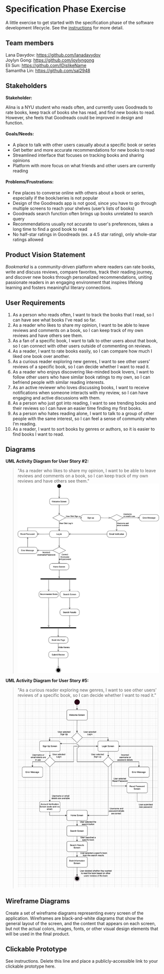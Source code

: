 # Specification Phase Exercise

A little exercise to get started with the specification phase of the software development lifecycle. See the [instructions](instructions.md) for more detail.

## Team members

Lana Davydov: https://github.com/lanadavydov  
Joylyn Gong: https://github.com/joylyngong  
Eli Sun: https://github.com/IDislikeName  
Samantha Lin: https://github.com/sal2948  


## Stakeholders

**Stakeholder:**

Alina is a NYU student who reads often, and currently uses Goodreads to rate books, keep track of books she has read, and find new books to read. However, she feels that Goodreads could be improved in design and function.

#### Goals/Needs:  

- A place to talk with other users casually about a specific book or series 
- Get better and more accurate recommendations for new books to read
- Streamlined interface that focuses on tracking books and sharing opinions
- Platform with more focus on what friends and other users are currently reading

#### Problems/Frustrations:  

- Few places to converse online with others about a book or series, especially if the book/series is not popular
- Design of the Goodreads app is not good, since you have to go through multiple screens to reach your shelves (user’s lists of books) 
- Goodreads search function often brings up books unrelated to search query
- Recommendations usually not accurate to user's preferences, takes a long time to find a good book to read
- No half-star ratings in Goodreads (ex. a 4.5 star rating), only whole-star ratings allowed


## Product Vision Statement

*Bookmarkd* is a community-driven platform where readers can rate books, write and discuss reviews, compare favorites, track their reading journey, and discover new books through personalized recommendations, uniting passionate readers in an engaging environment that inspires lifelong learning and fosters meaningful literary connections.

## User Requirements

1. As a person who reads often, I want to track the books that I read, so I can have see what books I've read so far.
1. As a reader who likes to share my opinion, I want to be able to leave reviews and comments on a book, so I can keep track of my own reviews and have others see them.
1. As a fan of a specific book, I want to talk to other users about that book, so I can connect with other users outside of commenting on reviews.
1. As a reader, I want to rate books easily, so I can compare how much I liked one book over another.
1. As a curious reader exploring new genres, I want to see other users’ reviews of a specific book, so I can decide whether I want to read it.
1. As a reader who enjoys discovering like-minded book lovers, I want to follow other users who have similar book ratings to my own, so I can befriend people with similar reading interests.
1. As an active reviewer who loves discussing books, I want to receive notifications when someone interacts with my review, so I can have engaging and active discussions with them.
1. As a person who just got into reading, I want to see trending books and their reviews so I can have an easier time finding my first books.
1. As a person who hates reading alone, I want to talk to a group of other people with the same interest, so I can feel a sense of community when I’m reading.
1. As a reader, I want to sort books by genres or authors, so it is easier to find books I want to read.



## Diagrams

**UML Activity Diagram for User Story #2:** 
> "As a reader who likes to share my opinion, I want to be able to leave reviews and comments on a book, so I can keep track of my own reviews and have others see them."
![alt text](userstory2uml.png)

**UML Activity Diagram for User Story #5:** 
> "As a curious reader exploring new genres, I want to see other users’ reviews of a specific book, so I can decide whether I want to read it."
![alt text](UserStory5UML.png)



## Wireframe Diagrams
Create a set of wireframe diagrams representing every screen of the application. Wireframes are black-and-white diagrams that show the general layout of the screen, and the content that appears on each screen, but not the actual colors, images, fonts, or other visual design elements that will be used in the final product.

## Clickable Prototype

See instructions. Delete this line and place a publicly-accessible link to your clickable prototype here.
